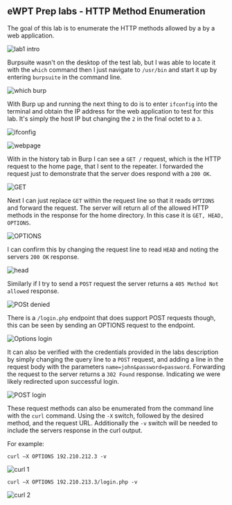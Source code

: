 ## **eWPT Prep labs - HTTP Method Enumeration**

The goal of this lab is to enumerate the HTTP methods allowed by a by a web application. 

![lab1 intro](/docs/assets/images/ewpt/labs/httpmethodenum/01.png)

Burpsuite wasn't on the desktop of the test lab, but I was able to locate it with the `which` command then I just navigate to `/usr/bin` and start it up by entering `burpsuite` in the command line. 

![which burp](/docs/assets/images/ewpt/labs/httpmethodenum/02.png)

With Burp up and running the next thing to do is to enter `ifconfig` into the terminal and obtain the IP address for the web application to test for this lab. It's simply the host IP but changing the `2` in the final octet to a `3`. 

![ifconfig](/docs/assets/images/ewpt/labs/httpmethodenum/03.png)

![webpage](/docs/assets/images/ewpt/labs/httpmethodenum/04.png)

With in the history tab in Burp I can see a `GET /` request, which is the HTTP request to the home page, that I sent to the repeater. I forwarded the request just to demonstrate that the server does respond with a `200 OK`. 

![GET](/docs/assets/images/ewpt/labs/httpmethodenum/05.png)

Next I can just replace `GET` within the request line so that it reads `OPTIONS` and forward the request. The server will return all of the allowed HTTP methods in the response for the home directory. In this case it is `GET, HEAD, OPTIONS`.  

![OPTIONS](/docs/assets/images/ewpt/labs/httpmethodenum/06.png)

I can confirm this by changing the request line to read `HEAD` and noting the servers `200 OK` response. 

![head](/docs/assets/images/ewpt/labs/httpmethodenum/07.png)

Similarly if I try to send a `POST` request the server returns a `405 Method Not allowed` response.  

![POSt denied](/docs/assets/images/ewpt/labs/httpmethodenum/08.png)

There is a `/login.php` endpoint that does support POST requests though, this can be seen by sending an OPTIONS request to the endpoint. 

![Options login](/docs/assets/images/ewpt/labs/httpmethodenum/09.png)

It can also be verified with the credentials provided in the labs description by simply changing the query line to a `POST` request, and adding a line in the request body with the parameters `name=john&password=password`. Forwarding the request to the server returns a `302 Found` response. Indicating we were likely redirected upon successful login. 

![POST login](/docs/assets/images/ewpt/labs/httpmethodenum/10.png)

These request methods can also be enumerated from the command line with the `curl` command. Using the `-X` switch, followed by the desired method, and the request URL. Additionally the `-v` switch will be needed to include the servers response in the curl output. 

For example: 

`curl –X OPTIONS 192.210.212.3 -v` 

![curl 1](/docs/assets/images/ewpt/labs/httpmethodenum/11.png)

`curl –X OPTIONS 192.210.213.3/login.php -v` 

![curl 2](/docs/assets/images/ewpt/labs/httpmethodenum/12.png)
